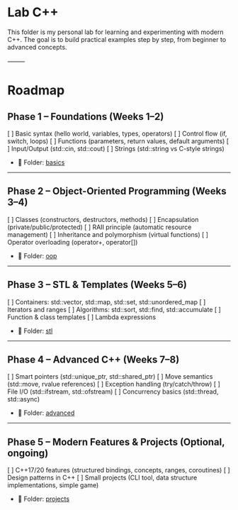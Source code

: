 # Lab C++

This folder is my personal lab for learning and experimenting with modern C++.
The goal is to build practical examples step by step, from beginner to advanced concepts.

⸻

# Roadmap

## Phase 1 – Foundations (Weeks 1–2)

[ ] Basic syntax (hello world, variables, types, operators)
[ ] Control flow (if, switch, loops)
[ ] Functions (parameters, return values, default arguments)
[ ] Input/Output (std::cin, std::cout)
[ ] Strings (std::string vs C-style strings)

* 📂 Folder: [basics](basics/)

---

## Phase 2 – Object-Oriented Programming (Weeks 3–4)

[ ] Classes (constructors, destructors, methods)
[ ] Encapsulation (private/public/protected)
[ ] RAII principle (automatic resource management)
[ ] Inheritance and polymorphism (virtual functions)
[ ] Operator overloading (operator+, operator[])

* 📂 Folder: [oop](oop/)

---

## Phase 3 – STL & Templates (Weeks 5–6)

[ ] Containers: std::vector, std::map, std::set, std::unordered_map
[ ] Iterators and ranges
[ ] Algorithms: std::sort, std::find, std::accumulate
[ ] Function & class templates
[ ] Lambda expressions

* 📂 Folder: [stl](stl/)

---

## Phase 4 – Advanced C++ (Weeks 7–8)

[ ] Smart pointers (std::unique_ptr, std::shared_ptr)
[ ] Move semantics (std::move, rvalue references)
[ ] Exception handling (try/catch/throw)
[ ] File I/O (std::ifstream, std::ofstream)
[ ] Concurrency basics (std::thread, std::async)

* 📂 Folder: [advanced](advanced/)

---

## Phase 5 – Modern Features & Projects (Optional, ongoing)

[ ] C++17/20 features (structured bindings, concepts, ranges, coroutines)
[ ] Design patterns in C++
[ ] Small projects (CLI tool, data structure implementations, simple game)

* 📂 Folder: [projects](projects/)
